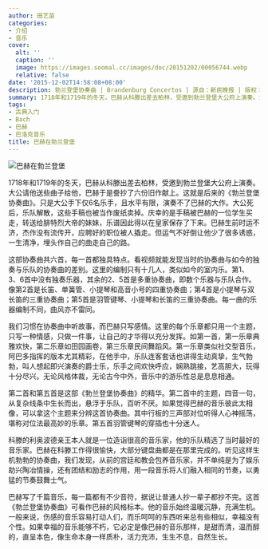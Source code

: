 ```yaml
---
author: 田艺苗
categories:
- 介绍
- 音乐
cover:
  alt: ''
  caption: ''
  image: https://images.soomal.cc/images/doc/20151202/00056744.webp
  relative: false
date: '2015-12-02T14:58:08+08:00'
description: 勃兰登堡协奏曲 | Brandenburg Concertos | 源自：新民晚报 | 版权：转载 |  平均/总评分：09.75/39
summary: 1718年和1719年的冬天，巴赫从科滕出差去柏林，受邀到勃兰登堡大公府上演奏。大公请他送些曲子给他，巴赫于是誊抄了六份旧作献上。这就是后来的《勃兰登堡协奏曲》。只是大公手下仅6名乐手，且水平有限，演奏不了巴赫的大作……
tags:
- 古典入门
- Bach
- 巴赫
- 巴洛克音乐
title: 巴赫在勃兰登堡
---
```


![巴赫在勃兰登堡](https://images.soomal.cc/images/doc/20151202/00056744.webp)





1718年和1719年的冬天，巴赫从科滕出差去柏林，受邀到勃兰登堡大公府上演奏。大公请他送些曲子给他，巴赫于是誊抄了六份旧作献上。这就是后来的《勃兰登堡协奏曲》。只是大公手下仅6名乐手，且水平有限，演奏不了巴赫的大作。大公死后，乐队解散，这些手稿也被当作废纸卖掉。庆幸的是手稿被巴赫的一位学生买走，转送给腓特烈大帝的妹妹，乐谱因此得以在皇家保存了下来。巴赫生前时运不济，杰作没有流传开，应聘好的职位被人撬走。但运气不好倒让他少了很多诱惑，一生清净，埋头作自己的曲走自己的路。

这部协奏曲共六首，每一首都独具特点。看视频就能发现当时的协奏曲与如今的独奏与乐队的协奏曲的差别。这里的编制只有十几人，类似如今的室内乐。第1、3、6首中没有独奏乐器，其余的2、5首是多重协奏曲，即数个乐器与乐队合作。像第2首是长笛、单簧管、小提琴和高音小号的四重协奏曲；第4首是小提琴与双长笛的三重协奏曲；第5首是羽管键琴、小提琴和长笛的三重协奏曲。每一曲的乐器编制不同，曲风亦不雷同。

我们习惯在协奏曲中听故事，而巴赫只写感情。这里的每个乐章都只用一个主题，只写一种情感，只做一件事，让自己的才华得以充分发挥。如第一首，第一乐章典雅欢快，第二乐章如田园画卷，第三乐章民间舞蹈风。第一乐章类似社交型音乐，阿巴多指挥的版本尤其精彩，在他手中，乐队连客套话也讲得生动真挚，生气勃勃，叫人想起即兴演奏的爵士乐，乐手之间欢快呼应，娴熟跳接，艺高胆大，玩得十分尽兴。无论风格体裁，无论古今中外，音乐中的游乐性总是息息相通。

第二首和第五首是这部《勃兰登堡协奏曲》的精华。第二首中的主题，四音一句，从复杂线条中生长而出，悬浮于乐队，百听不厌。如果觉得巴赫的音乐彼此太相像，可以拿这个主题来分辨这首协奏曲。其中行板的三声部对位听得人心神摇荡，堪称对位法最高妙的乐章。第五首羽管键琴的穿插也十分迷人。

科滕的利奥波德亲王本人就是一位造诣很高的音乐家，他的乐队精选了当时最好的音乐家。巴赫在科滕工作得很愉快，大部分键盘曲都是在那里完成的。听见这样生机勃勃的协奏曲，我们发现，从前的宫廷和教会包养音乐家，并不单纯是为了娱乐助兴陶冶情操，还有团结和励志的作用，用一段音乐将人们融入相同的节奏，以勇猛的节奏鼓舞士气。

巴赫写了千篇音乐，每一篇都有不少音符，据说让普通人抄一辈子都抄不完。这首《勃兰登堡协奏曲》可看作巴赫的风格标本。他的音乐始终温暖沉静，充满生机。一般来说，伤感的音乐容易打动人们，而乐呵呵的东西听来总有些相似，幸福没有个性。如果幸福的音乐能够不朽，它必定是像巴赫的音乐那样，是甜而清，温而醇的，直呈本色，像生命本身一样质朴，活力充沛，生生不息，自然生长。